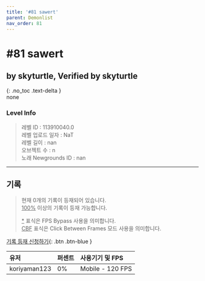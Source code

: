 ```yaml
---   
title: '#81 sawert'   
parent: Demonlist   
nav_order: 81   
---
```

# #81 sawert   
## by skyturtle, Verified by skyturtle   
{: .no_toc .text-delta }   
none

### Level Info
> 레벨 ID : 113910040.0   
> 레벨 업로드 일자 : NaT   
> 레벨 길이 : nan   
> 오브젝트 수 : n   
> 노래 Newgrounds ID : nan   




---

## 기록   

> 현재 0개의 기록이 등재되어 있습니다.  
> <U>100%</U> 이상의 기록이 등재 가능합니다. 
>    
> <U>*</U> 표식은 FPS Bypass 사용을 의미합니다.   
> <U>CBF</U>  표식은 Click Between Frames 모드 사용을 의미합니다.   

[기록 등재 신청하기](https://gmdquackforum.site/submit.html){: .btn .btn-blue }   

| 유저         | 퍼센트             | 사용기기 및 FPS |   
|:-------------|:------------------|:---------------|   
| koriyaman123  | 0%               | Mobile - 120 FPS |   
